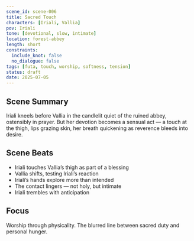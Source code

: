 ```yaml
---
scene_id: scene-006
title: Sacred Touch
characters: [Iriali, Vallia]
pov: Iriali
tone: [devotional, slow, intimate]
location: forest-abbey
length: short
constraints:
  include_knot: false
  no_dialogue: false
tags: [futa, touch, worship, softness, tension]
status: draft
date: 2025-07-05
---
```


## Scene Summary

Iriali kneels before Vallia in the candlelit quiet of the ruined abbey, ostensibly in prayer. But her devotion becomes a sensual act — a touch at the thigh, lips grazing skin, her breath quickening as reverence bleeds into desire.

## Scene Beats

- Iriali touches Vallia’s thigh as part of a blessing
- Vallia shifts, testing Iriali’s reaction
- Iriali’s hands explore more than intended
- The contact lingers — not holy, but intimate
- Iriali trembles with anticipation

## Focus

Worship through physicality. The blurred line between sacred duty and personal hunger.